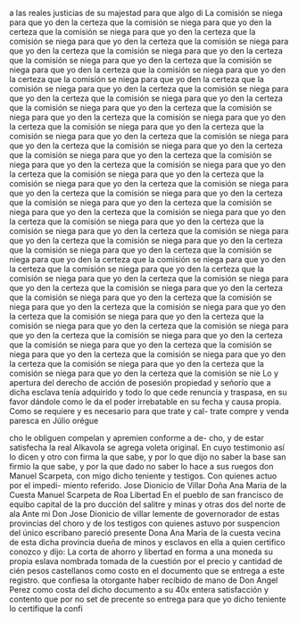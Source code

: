 a las reales justicias de su majestad para que algo di
La comisión se niega para que yo den la certeza que la comisión se niega para que yo den la certeza que la comisión se niega para que yo den la certeza que la comisión se niega para que yo den la certeza que la comisión se niega para que yo den la certeza que la comisión se niega para que yo den la certeza que la comisión se niega para que yo den la certeza que la comisión se niega para que yo den la certeza que la comisión se niega para que yo den la certeza que la comisión se niega para que yo den la certeza que la comisión se niega para que yo den la certeza que la comisión se niega para que yo den la certeza que la comisión se niega para que yo den la certeza que la comisión se niega para que yo den la certeza que la comisión se niega para que yo den la certeza que la comisión se niega para que yo den la certeza que la comisión se niega para que yo den la certeza que la comisión se niega para que yo den la certeza que la comisión se niega para que yo den la certeza que la comisión se niega para que yo den la certeza que la comisión se niega para que yo den la certeza que la comisión se niega para que yo den la certeza que la comisión se niega para que yo den la certeza que la comisión se niega para que yo den la certeza que la comisión se niega para que yo den la certeza que la comisión se niega para que yo den la certeza que la comisión se niega para que yo den la certeza que la comisión se niega para que yo den la certeza que la comisión se niega para que yo den la certeza que la comisión se niega para que yo den la certeza que la comisión se niega para que yo den la certeza que la comisión se niega para que yo den la certeza que la comisión se niega para que yo den la certeza que la comisión se niega para que yo den la certeza que la comisión se niega para que yo den la certeza que la comisión se niega para que yo den la certeza que la comisión se niega para que yo den la certeza que la comisión se niega para que yo den la certeza que la comisión se niega para que yo den la certeza que la comisión se niega para que yo den la certeza que la comisión se niega para que yo den la certeza que la comisión se niega para que yo den la certeza que la comisión se niega para que yo den la certeza que la comisión se niega para que yo den la certeza que la comisión se niega para que yo den la certeza que la comisión se niega para que yo den la certeza que la comisión se niega para que yo den la certeza que la comisión se niega para que yo den la certeza que la comisión se niega para que yo den la certeza que la comisión se niega para que yo den la certeza que la comisión se niega para que yo den la certeza que la comisión se niega para que yo den la certeza que la comisión se niega para que yo den la certeza que la comisión se nie
Lo y apertura del derecho de acción de posesión propiedad y señorío que a dicha esclava tenía adquirido y todo lo que cede renuncia y traspasa, en su favor dándole como le da el poder irrebatable en su fecha y causa propia.
Como se requiere y es necesario para que trate y cal- trate compre y venda paresca en Júlio orégue

cho le obliguen compelan y apremien conforme a de- cho, y de estar satisfecha la real Alkavola se agrega voleta original. En cuyo testimonio así lo dicen y otro con firma la que sabe, y por lo que dijo no saber la base
san firmio la que sabe, y por la que dado no saber lo hace a sus ruegos don Manuel Scarpeta, con migo dicho teniente y testigos. Con quienes actuo por el impedi- miento referido.
Jose Dionicio de Villar
Doña Ana Maria de la Cuesta
Manuel Scarpeta de Roa
Libertad
En el pueblo de san francisco de equibo capital de la pro
ducción del salitre y minas y otras dos del norte de ala
Ante mi Don Jose Dionicio de villar lemente de governorador de estas provincias del choro y de los testigos con quienes astuvo por suspencion
del único escribano pareció presente Dona Ana María de la cuesta vecina de esta dicha provincia dueña de minos y esclavos en ella a quien certifico conozco y dijo:
La corta de ahorro y libertad en forma a una moneda su propia eslava nombrada tomada de la cuestión por el precio y cantidad de cién pesos castellanos como costo en el documento que se entrega a este registro.
que confiesa la otorgante haber recibido de mano de Don Angel Perez como costa del dicho documento a su 40x entera satisfacción y contento que por no set de precente so entrega para que yo dicho teniente lo certifique la confi